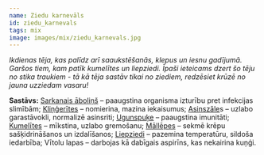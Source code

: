 ```yaml
---
name: Ziedu karnevāls
id: ziedu_karnevals
tags: mix
image: images/mix/ziedu_karnevals.jpg
---
```

*Ikdienas tēja, kas palīdz arī saaukstēšanās, klepus un iesnu gadījumā. Garšos tiem, kam patīk kumelītes un liepziedi. Īpaši ieteicams dzert šo tēju no stika traukiem - tā kā tēja sastāv tikai no ziediem, redzēsiet krūzē no jauna uzziedam vasaru!*

**Sastāvs:**
<a href="https://www.danga.lv/mono/#sarkanais_abolins">Sarkanais āboliņš</a> – paaugstina organisma izturību pret infekcijas slimībām;
<a href="https://www.danga.lv/mono/#klingerites">Kliņģerītes</a> – nomierina, mazina iekaisumus;
<a href="https://www.danga.lv/mono/#asinszale">Asinszāle</a>s – uzlabo garastāvokli, normalizē asinsriti;
<a href="https://www.danga.lv/mono/#ugunspuke">Ugunspuķe</a> – paaugstina imunitāti;
<a href="https://www.danga.lv/mono/#kumelites">Kumelītes</a> – mīkstina, uzlabo gremošanu;
<a href="https://www.danga.lv/mono/#mallepes">Māllēpes</a> – sekmē krēpu sašķidrināšanos un izdalīšanos;
<a href="https://www.danga.lv/mono/#liepziedi">Liepziedi</a> – pazemina temperatūru, sildoša iedarbība;
Vītolu lapas – darbojas kā dabīgais aspirīns, kas nekairina kuņģi.